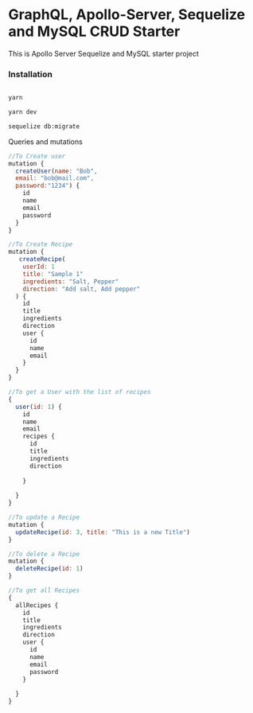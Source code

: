 # GraphQL, Apollo-Server, Sequelize and MySQL CRUD Starter

This is Apollo Server Sequelize and MySQL starter project 
### Installation
```bash

yarn 

yarn dev

sequelize db:migrate
```
Queries and mutations
```javascript
//To Create user
mutation {
  createUser(name: "Bob", 
  email: "bob@mail.com", 
  password:"1234") {
    id
    name
    email
    password
  }
}

//To Create Recipe
mutation {
   createRecipe(
    userId: 1
    title: "Sample 1"
    ingredients: "Salt, Pepper"
    direction: "Add salt, Add pepper"
  ) {
    id
    title
    ingredients
    direction
    user {
      id
      name
      email
    }
  }
}

//To get a User with the list of recipes
{
  user(id: 1) {
    id
    name
    email
    recipes {
      id
      title
      ingredients
      direction
      
    }
    
  }
}

//To update a Recipe
mutation {
  updateRecipe(id: 3, title: "This is a new Title")
}

//To delete a Recipe
mutation {
  deleteRecipe(id: 1) 
}

//To get all Recipes
{
  allRecipes {
    id
    title
    ingredients
    direction
    user {
      id
      name
      email
      password
    }
    
  }
}

```
